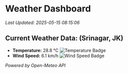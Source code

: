 
# Weather Dashboard

_Last Updated: 2025-05-15 08:15:06_

## Current Weather Data: (Srinagar, JK)
- **Temperature:** 28.8 °C ![Temperature Badge](https://img.shields.io/badge/Temperature-Medium%20Temp-green)
- **Wind Speed:** 6.1 km/h ![Wind Speed Badge](https://img.shields.io/badge/Wind%20Speed-Light%20Wind-blue)

*Powered by Open-Meteo API*
